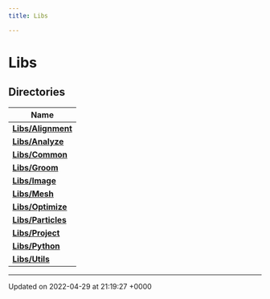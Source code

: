 ```yaml
---
title: Libs

---
```


# Libs



## Directories

| Name           |
| -------------- |
| **[Libs/Alignment](../Files/dir_c8a30dba58b805ee2d567ab327483fca.md#dir-libs/alignment)**  |
| **[Libs/Analyze](../Files/dir_d77cc112773b74d11448b7fad9142c8e.md#dir-libs/analyze)**  |
| **[Libs/Common](../Files/dir_c13ed27a749775eeb2d59234813cae48.md#dir-libs/common)**  |
| **[Libs/Groom](../Files/dir_c8ce71b7fc76205395f44c2291e69b75.md#dir-libs/groom)**  |
| **[Libs/Image](../Files/dir_9e4ba78685e6608cfdea07960abd189c.md#dir-libs/image)**  |
| **[Libs/Mesh](../Files/dir_36d0ece48b2c599ca7cdf3fcf70a4111.md#dir-libs/mesh)**  |
| **[Libs/Optimize](../Files/dir_f02d5d8e81e1edd3722111e50e18938d.md#dir-libs/optimize)**  |
| **[Libs/Particles](../Files/dir_f6c26397dfcef1d1f5f1786f8168e7dd.md#dir-libs/particles)**  |
| **[Libs/Project](../Files/dir_4ea27a77bf632cd63100af8008b8abf4.md#dir-libs/project)**  |
| **[Libs/Python](../Files/dir_6cd87311705ab44b460cce19838a0cf5.md#dir-libs/python)**  |
| **[Libs/Utils](../Files/dir_73a09fceee206218e6d903b3c5deb969.md#dir-libs/utils)**  |






-------------------------------

Updated on 2022-04-29 at 21:19:27 +0000
